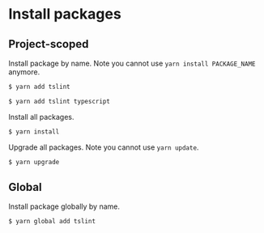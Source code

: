 # Install packages


## Project-scoped

Install package by name. Note you cannot use `yarn install PACKAGE_NAME` anymore.

```sh
$ yarn add tslint

$ yarn add tslint typescript
```

Install all packages.

```sh
$ yarn install
```

Upgrade all packages. Note you cannot use `yarn update`.

```sh
$ yarn upgrade
```


## Global

Install package globally by name.

```sh
$ yarn global add tslint
```
